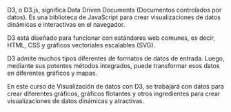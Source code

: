 D3, o D3.js, significa Data Driven Documents (Documentos controlados por datos). Es una biblioteca de JavaScript para crear visualizaciones de datos dinámicas e interactivas en el navegador.

D3 está diseñado para funcionar con estándares web comunes, es decir, HTML, CSS y gráficos vectoriales escalables (SVG).

D3 admite muchos tipos diferentes de formatos de datos de entrada. Luego, mediante sus potentes métodos integrados, puede transformar esos datos en diferentes gráficos y mapas.

En este curso de Visualización de datos con D3, se trabajará con datos para crear diferentes gráficos, gráficos flotantes y otros ingredientes para crear visualizaciones de datos dinámicas y atractivas.

